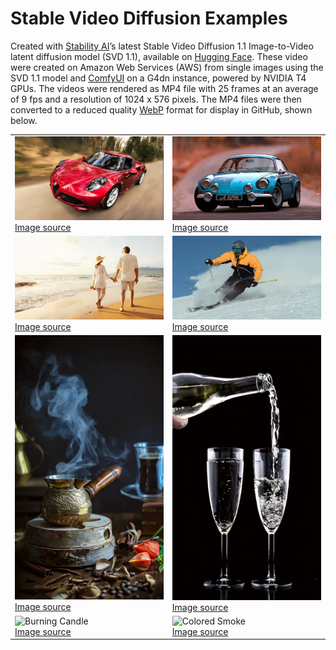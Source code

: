 # Stable Video Diffusion Examples

Created with [Stability AI](https://stability.ai/stable-video)ʼs latest Stable Video Diffusion 1.1 Image-to-Video latent diffusion model (SVD 1.1), available on [Hugging Face](https://huggingface.co/stabilityai/stable-video-diffusion-img2vid-xt-1-1). These video were created on Amazon Web Services (AWS) from single images using the SVD 1.1 model and [ComfyUI](https://github.com/comfyanonymous/ComfyUI) on a G4dn instance, powered by NVIDIA T4 GPUs. The videos were rendered as MP4 file with 25 frames at an average of 9 fps and a resolution of 1024 x 576 pixels. The MP4 files were then converted to a reduced quality [WebP](https://developers.google.com/speed/webp) format for display in GitHub, shown below.

<table>
   <tr>
      <td><img src="videos/red_car.webp" alt="Red Sports Car" width="387"/>
      </br><a href="https://www.pexels.com/photo/red-alfa-romeo-c4-on-road-near-trees-210019">Image source</a></td>
      <td><img src="videos/blue_car.webp" alt="Blue Sports Car" width="387"/>
      </br><a href="https://pxhere.com/en/photo/1551833">Image source</a></td>
   </tr>
   <tr>
      <td><img src="videos/couple_on_beach.webp" alt="Couple on Beach" width="387"/>
      </br><a href="https://www.shutterstock.com/image-photo/happy-romantic-middle-aged-couple-enjoying-352166360">Image source</a></td>
      <td><img src="videos/skier.webp" alt="Skier" width="387"/>
      </br><a href="https://www.pexels.com/photo/man-using-ski-3193846/">Image source</a></td>
   </tr>
   <tr>
      <td><img src="videos/turkish_coffee.webp" alt="Turkish Coffee" width="387"/>
      </br><a href="https://www.pexels.com/photo/a-shot-of-steaming-pot-with-a-and-glass-with-a-beverage-10351409/">Image source</a></td>
      <td><img src="videos/pouring_champagne.webp" alt="Pouring Champagne" width="387"/>
      </br><a href="https://www.pexels.com/photo/close-up-of-beer-glass-against-black-background-255483/">Image source</a></td>
   </tr>
   <tr>
      <td><img src="videos/candle_2.webp" alt="Burning Candle" width="387"/>
      </br><a href="https://www.pexels.com/photo/white-candle-278823/">Image source</a></td>
      <td><img src="videos/colored_smoke_2.webp" alt="Colored Smoke" width="387"/>
      </br><a href="https://www.pexels.com/photo/red-smoke-illustration-604671/">Image source</a></td>
   </tr>
</table>
